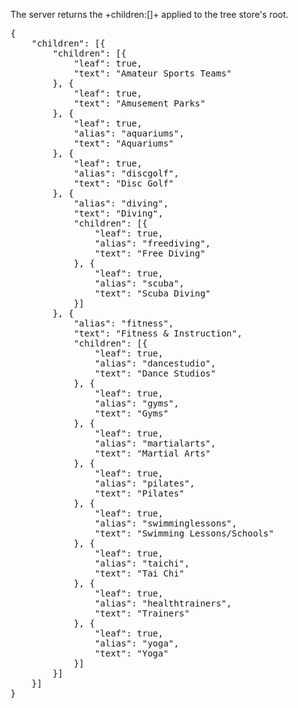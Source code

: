 The server returns the +children:[]+ applied to the tree store's root.

<pre class="runnable json">{
	"children": [{
		"children": [{
			"leaf": true,
			"text": "Amateur Sports Teams"
		}, {
			"leaf": true,
			"text": "Amusement Parks"
		}, {
			"leaf": true,
			"alias": "aquariums",
			"text": "Aquariums"
		}, {
			"leaf": true,
			"alias": "discgolf",
			"text": "Disc Golf"
		}, {
			"alias": "diving",
			"text": "Diving",
			"children": [{
				"leaf": true,
				"alias": "freediving",
				"text": "Free Diving"
			}, {
				"leaf": true,
				"alias": "scuba",
				"text": "Scuba Diving"
			}]
		}, {
			"alias": "fitness",
			"text": "Fitness & Instruction",
			"children": [{
				"leaf": true,
				"alias": "dancestudio",
				"text": "Dance Studios"
			}, {
				"leaf": true,
				"alias": "gyms",
				"text": "Gyms"
			}, {
				"leaf": true,
				"alias": "martialarts",
				"text": "Martial Arts"
			}, {
				"leaf": true,
				"alias": "pilates",
				"text": "Pilates"
			}, {
				"leaf": true,
				"alias": "swimminglessons",
				"text": "Swimming Lessons/Schools"
			}, {
				"leaf": true,
				"alias": "taichi",
				"text": "Tai Chi"
			}, {
				"leaf": true,
				"alias": "healthtrainers",
				"text": "Trainers"
			}, {
				"leaf": true,
				"alias": "yoga",
				"text": "Yoga"
			}]
		}]
	}]
}
</pre>